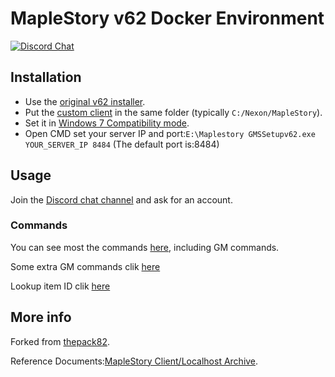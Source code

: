 # MapleStory v62 Docker Environment

[![Discord Chat](https://img.shields.io/discord/708873302621290556.svg)](https://discord.gg/)

## Installation

- Use the [original v62 installer](https://kimbershy.stackstorage.com/s/alVFBzaqYoetcxH).
- Put the [custom client](https://kimbershy.stackstorage.com/s/ejcsnLL9y2JcaViG) in the same folder (typically `C:/Nexon/MapleStory`).
- Set it in [Windows 7 Compatibility mode](https://www.computerhope.com/issues/ch001894.htm).
- Open CMD set your server IP and port:`E:\Maplestory GMSSetupv62.exe YOUR_SERVER_IP 8484` (The default port is:8484)


## Usage

Join the [Discord chat channel](https://discord.gg/Y6vjm5f) and ask for an account.

### Commands

You can see most the commands [here](odinms/thepack_82/Commands.txt), including GM commands.

Some extra GM commands clik [here](http://aicltw.blogspot.com/2016/05/gm.html)

Lookup item ID clik [here](https://finder.fengyewuyu.com/)

## More info

Forked from [thepack82](https://github.com/thepack82/thepack_82_docker).

Reference Documents:[MapleStory Client/Localhost Archive](https://forum.ragezone.com/f425/maplestory-client-localhost-archive-1101897/).


